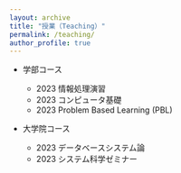 ```yaml
---
layout: archive
title: "授業（Teaching）"
permalink: /teaching/
author_profile: true
---
```


* 学部コース
  * 2023 情報処理演習
  * 2023 コンピュータ基礎
  * 2023 Problem Based Learning (PBL)

* 大学院コース
  * 2023 データベースシステム論
  * 2023 システム科学ゼミナー
<!--     * [2022年10月12日　グーグルフォーム](https://forms.gle/C5HZAuP6NJEhrHys5)
    * [2022年10月19日　グーグルフォーム](https://forms.gle/ttGDd6buP7Qc99738)
    * [2022年10月26日　グーグルフォーム](https://forms.gle/ZhuVqrxT5Wa3VBs58)
    * [2022年11月02日　グーグルフォーム](https://forms.gle/Vptc3VASn53Th8ieA)
    * [2022年11月09日　グーグルフォーム](https://forms.gle/z48oSohzUhySoucr7)
    * [2022年11月16日　グーグルフォーム](https://forms.gle/M7diRmYori2Jv4VT6)
    * [2022年11月30日　グーグルフォーム](https://forms.gle/YjpxhS5tm3GuF63k9)
    * [2022年12月07日　グーグルフォーム](https://forms.gle/aDAisDt2pUqdRudNA)
    * [2022年12月14日　グーグルフォーム](https://forms.gle/MHgZetW5vxctSkcf9)
    * [2022年12月21日　グーグルフォーム](https://forms.gle/BZ8DM8CLvczV22sk6)
    * [2023年1月4日　グーグルフォーム](https://forms.gle/djZFu3E3QaYqfXnU7)
    * [2023年1月11日　グーグルフォーム](https://forms.gle/6xSgbXFqTBdprwAZA)
    * [2023年1月18日　グーグルフォーム](https://forms.gle/FEiPL2zyC1gX2gBb9)
    * [2023年1月25日　グーグルフォーム](https://forms.gle/x2jvATanucAmVVa28)
    * [2023年2月1日　グーグルフォーム](https://forms.gle/gL2c7eFaam4MHRm28) -->
